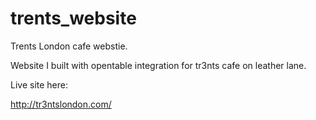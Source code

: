 trents_website
==============

Trents London cafe webstie.

Website I built with opentable integration for tr3nts cafe on leather lane.

Live site here:

http://tr3ntslondon.com/
